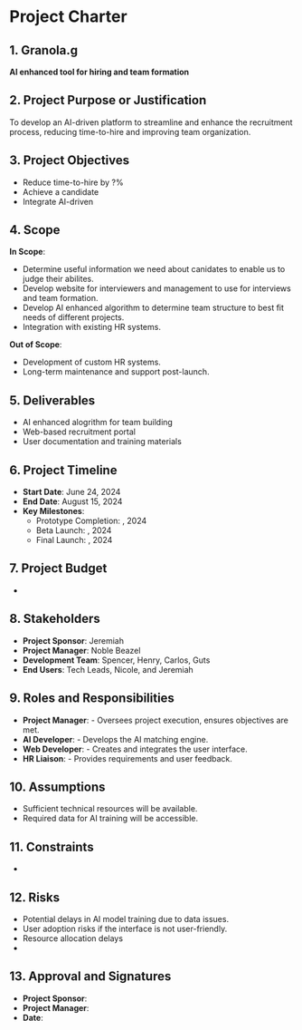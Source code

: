 # Project Charter

## 1. Granola.g
**AI enhanced tool for hiring and team formation**

## 2. Project Purpose or Justification
To develop an AI-driven platform to streamline and enhance the recruitment process, reducing time-to-hire and improving team organization.

## 3. Project Objectives
- Reduce time-to-hire by ?% 
- Achieve a candidate 
- Integrate AI-driven

## 4. Scope
**In Scope**:
- Determine useful information we need about canidates to enable us to judge their abilites. 
- Develop website for interviewers and management to use for interviews and team formation. 
- Develop AI enhanced algorithm to determine team structure to best fit needs of different projects. 
- Integration with existing HR systems.

**Out of Scope**:
- Development of custom HR systems.
- Long-term maintenance and support post-launch.

## 5. Deliverables
- AI enhanced alogrithm for team building
- Web-based recruitment portal
- User documentation and training materials

## 6. Project Timeline
- **Start Date**: June 24, 2024
- **End Date**: August 15, 2024
- **Key Milestones**:
  - Prototype Completion: , 2024
  - Beta Launch: , 2024
  - Final Launch: , 2024

## 7. Project Budget
- 

## 8. Stakeholders
- **Project Sponsor**: Jeremiah
- **Project Manager**: Noble Beazel
- **Development Team**: Spencer, Henry, Carlos, Guts
- **End Users**: Tech Leads, Nicole, and Jeremiah 

## 9. Roles and Responsibilities
- **Project Manager**:  - Oversees project execution, ensures objectives are met.
- **AI Developer**:  - Develops the AI matching engine.
- **Web Developer**:  - Creates and integrates the user interface.
- **HR Liaison**:  - Provides requirements and user feedback.

## 10. Assumptions
- Sufficient technical resources will be available.
- Required data for AI training will be accessible.

## 11. Constraints
- 

## 12. Risks
- Potential delays in AI model training due to data issues.
- User adoption risks if the interface is not user-friendly.
- Resource allocation delays
-  

## 13. Approval and Signatures
- **Project Sponsor**: 
- **Project Manager**: 
- **Date**: 
